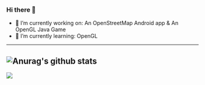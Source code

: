 ### Hi there 👋


- 🔭 I’m currently working on: An OpenStreetMap Android app & An OpenGL Java Game
- 🌱 I’m currently learning: OpenGL

---
![Anurag's github stats](https://github-readme-stats.vercel.app/api?username=CodingWithMenno)
---
<img align="center" src="https://github-readme-stats.vercel.app/api/<CARD_TYPE>/?username=<CodingWithMenno>&theme=<THEME_NAME>" />
